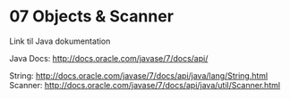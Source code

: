 07 Objects & Scanner
====================================
Link til Java dokumentation 

Java Docs: http://docs.oracle.com/javase/7/docs/api/

String: http://docs.oracle.com/javase/7/docs/api/java/lang/String.html
Scanner: http://docs.oracle.com/javase/7/docs/api/java/util/Scanner.html